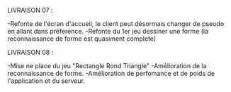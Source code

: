 LIVRAISON 07 :

-Refonte de l'écran d'accueil, le client peut désormais changer de pseudo en allant dans préference.
-Refonte du 1er jeu dessiner une forme (la reconnaissance de forme est quasiment complete)


LIVRAISON 08 :

-Mise ne place du jeu "Rectangle Rond Triangle"
-Amélioration de la reconnaissance de forme.
-Amélioration de perfomance et de poids de l'application et du serveur.